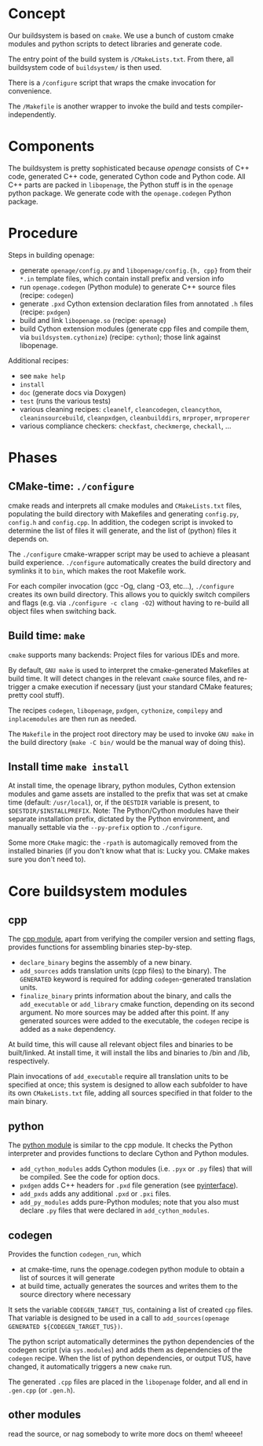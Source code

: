 Concept
=======

Our buildsystem is based on `cmake`.
We use a bunch of custom cmake modules and python scripts
to detect libraries and generate code.

The entry point of the build system is `/CMakeLists.txt`.
From there, all buildsystem code of `buildsystem/` is then used.

There is a `/configure` script that wraps the cmake invocation for convenience.

The `/Makefile` is another wrapper to invoke the build and tests
compiler-independently.


Components
==========

The buildsystem is pretty sophisticated because *openage* consists of C++
code, generated C++ code, generated Cython code and Python code. All C++
parts are packed in `libopenage`, the Python stuff is in the `openage`
python package. We generate code with the `openage.codegen` Python
package.


Procedure
=========

Steps in building openage:

 - generate `openage/config.py` and `libopenage/config.{h, cpp}` from their `*.in` template files, which contain install prefix and version info
 - run `openage.codegen` (Python module) to generate C++ source files (recipe: `codegen`)
 - generate `.pxd` Cython extension declaration files from annotated `.h` files (recipe: `pxdgen`)
 - build and link `libopenage.so` (recipe: `openage`)
 - build Cython extension modules (generate cpp files and compile them, via `buildsystem.cythonize`) (recipe: `cython`); those link against libopenage.

Additional recipes:

 - see `make help`
 - `install`
 - `doc` (generate docs via Doxygen)
 - `test` (runs the various tests)
 - various cleaning recipes: `cleanelf`, `cleancodegen`, `cleancython`, `cleaninsourcebuild`, `cleanpxdgen`, `cleanbuilddirs`, `mrproper`, `mrproperer`
 - various compliance checkers: `checkfast`, `checkmerge`, `checkall`, ...


Phases
======

CMake-time: `./configure`
------------------------

cmake reads and interprets all cmake modules and `CMakeLists.txt` files, populating the build directory with Makefiles and generating `config.py`, `config.h` and `config.cpp`. In addition, the codegen script is invoked to determine the list of files it will generate, and the list of (python) files it depends on.

The `./configure` cmake-wrapper script may be used to achieve a pleasant build experience. `./configure` automatically creates the build directory and symlinks it to `bin`, which makes the root Makefile work.

For each compiler invocation (gcc -Og, clang -O3, etc...), `./configure` creates its own build directory. This allows you to quickly switch compilers and flags (e.g. via `./configure -c clang -O2`) without having to re-build all object files when switching back.


Build time: `make`
------------------

`cmake` supports many backends: Project files for various IDEs and more.

By default, `GNU make` is used to interpret the cmake-generated Makefiles at build time. It will detect changes in the relevant `cmake` source files, and re-trigger a cmake execution if necessary (just your standard CMake features; pretty cool stuff).

The recipes `codegen`, `libopenage`, `pxdgen`, `cythonize`, `compilepy` and `inplacemodules` are then run as needed.

The `Makefile` in the project root directory may be used to invoke `GNU make` in the build directory (`make -C bin/` would be the manual way of doing this).


Install time `make install`
--------------------------

At install time, the openage library, python modules, Cython extension
modules and game assets are installed to the prefix that was set at cmake
time (default: `/usr/local`), or, if the `DESTDIR` variable is present,
to `$DESTDIR/$INSTALLPREFIX`. Note: The Python/Cython modules have their
separate installation prefix, dictated by the Python environment, and
manually settable via the `--py-prefix` option to `./configure`.

Some more `CMake` magic: the `-rpath` is automagically removed from the
installed binaries (if you don't know what that is: Lucky you. CMake
makes sure you don't need to).


Core buildsystem modules
========================

cpp
---

The [cpp module](/buildsystem/cpp.cmake), apart from verifying the compiler version and setting flags, provides functions for assembling binaries step-by-step.

 - `declare_binary` begins the assembly of a new binary.
 - `add_sources` adds translation units (cpp files) to the binary). The `GENERATED` keyword is required for adding `codegen`-generated translation units.
 - `finalize_binary` prints information about the binary, and calls the `add_executable` or `add_library` cmake function, depending on its second argument. No more sources may be added after this point. If any generated sources were added to the executable, the `codegen` recipe is added as a `make` dependency.

At build time, this will cause all relevant object files and binaries to be built/linked. At install time, it will install the libs and binaries to /bin and /lib, respectively.

Plain invocations of `add_executable` require all translation units to be specified at once; this system is designed to allow each subfolder to have its own `CMakeLists.txt` file, adding all sources specified in that folder to the main binary.

python
------

The [python module](/buildsystem/python.cmake) is similar to the cpp module. It checks the Python interpreter and provides functions to declare Cython and Python modules.

 - `add_cython_modules` adds Cython modules (i.e. `.pyx` or `.py` files) that will be compiled. See the code for option docs.
 - `pxdgen` adds C++ headers for `.pxd` file generation (see [pyinterface](/doc/code/pyinterface.md)).
 - `add_pxds` adds any additional `.pxd` or `.pxi` files.
 - `add_py_modules` adds pure-Python modules; note that you also must declare `.py` files that were declared in `add_cython_modules`.

codegen
-------

Provides the function `codegen_run`, which

 - at cmake-time, runs the openage.codegen python module to obtain a list of sources it will generate
 - at build time, actually generates the sources and writes them to the source directory where necessary

It sets the variable `CODEGEN_TARGET_TUS`, containing a list of created `cpp` files. That variable is designed to be used in a call to `add_sources(openage GENERATED ${CODEGEN_TARGET_TUS})`.

The python script automatically determines the python dependencies of the codegen script (via `sys.modules`) and adds them as dependencies of the `codegen` recipe. When the list of python dependencies, or output TUS, have changed, it automatically triggers a new `cmake` run.

The generated `.cpp` files are placed in the `libopenage` folder, and all end in `.gen.cpp` (or `.gen.h`).

other modules
-------------

read the source, or nag somebody to write more docs on them! wheeee!
